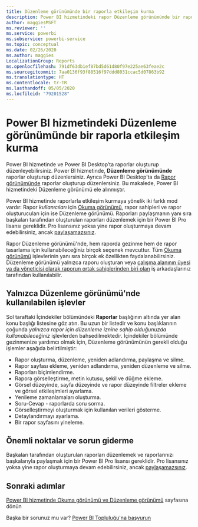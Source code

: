 ```yaml
---
title: Düzenleme görünümünde bir raporla etkileşim kurma
description: Power BI hizmetindeki rapor Düzenleme görünümünde bir raporla etkileşim kurma
author: maggiesMSFT
ms.reviewer: ''
ms.service: powerbi
ms.subservice: powerbi-service
ms.topic: conceptual
ms.date: 02/26/2020
ms.author: maggies
LocalizationGroup: Reports
ms.openlocfilehash: 791df63db1ef87bd5d61d80f97e225ae63feae2c
ms.sourcegitcommit: 7aa0136f93f88516f97ddd8031ccac5d07863b92
ms.translationtype: HT
ms.contentlocale: tr-TR
ms.lasthandoff: 05/05/2020
ms.locfileid: "79201528"
---
```

# <a name="interact-with-a-report-in-editing-view-in-the-power-bi-service"></a>Power BI hizmetindeki Düzenleme görünümünde bir raporla etkileşim kurma
Power BI hizmetinde ve Power BI Desktop’ta raporlar oluşturup düzenleyebilirsiniz. Power BI hizmetinde, **Düzenleme görünümünde** raporlar oluşturup düzenlersiniz. Ayrıca Power BI Desktop’ta da [Rapor görünümünde](desktop-report-view.md) raporlar oluşturup düzenlersiniz. Bu makalede, Power BI hizmetindeki Düzenleme görünümü ele alınmıştır. 

Power BI hizmetinde raporlarla etkileşim kurmaya yönelik iki farklı mod vardır: Rapor *kullanıcıları* için [Okuma görünümü](consumer/end-user-reading-view.md), rapor sahipleri ve rapor oluşturucuları için ise Düzenleme görünümü.  Raporları paylaşmanın yanı sıra başkaları tarafından oluşturulan raporları düzenlemek için bir Power BI Pro lisansı gereklidir. Pro lisansınız yoksa yine rapor oluşturmaya devam edebilirsiniz, ancak [paylaşamazsınız](service-share-reports.md).    

Rapor Düzenleme görünümü'nde, hem raporda gezinme hem de rapor tasarlama için kullanabileceğiniz birçok seçenek mevcuttur. Tüm [Okuma görünümü](consumer/end-user-reading-view.md) işlevlerinin yanı sıra birçok ek özellikten faydalanabilirsiniz. Düzenleme görünümü yalnızca raporu oluşturan veya [çalışma alanının üyesi ya da yöneticisi olarak raporun ortak sahiplerinden biri olan](service-create-distribute-apps.md) iş arkadaşlarınız tarafından kullanılabilir.

## <a name="functionality-only-available-in-editing-view"></a>Yalnızca Düzenleme görünümü'nde kullanılabilen işlevler
Sol taraftaki İçindekiler bölümündeki **Raporlar** başlığının altında yer alan konu başlığı listesine göz atın. Bu uzun bir listedir ve konu başlıklarının çoğunda *yalnızca rapor için düzenleme iznine sahip olduğunuzda kullanabileceğiniz* işlevlerden bahsedilmektedir.  İçindekiler bölümünde gezinmenize yardımcı olmak için, Düzenleme görünümünün gerekli olduğu işlemler aşağıda belirtilmiştir:

* Rapor oluşturma, düzenleme, yeniden adlandırma, paylaşma ve silme.
* Rapor sayfası ekleme, yeniden adlandırma, yeniden düzenleme ve silme.
* Raporları biçimlendirme.
* Rapora görselleştirme, metin kutusu, şekil ve düğme ekleme.
* Görsel düzeyinde, sayfa düzeyinde ve rapor düzeyinde filtreler ekleme ve görsel etkileşimleri ayarlama.
* Yenileme zamanlamaları oluşturma.
* Soru-Cevap - raporlarda soru sorma.
* Görselleştirmeyi oluşturmak için kullanılan verileri gösterme. 
* Detaylandırmayı ayarlama.
* Bir rapor sayfasını yineleme.

## <a name="considerations-and-troubleshooting"></a>Önemli noktalar ve sorun giderme
Başkaları tarafından oluşturulan raporları düzenlemek ve raporlarınızı başkalarıyla paylaşmak için bir Power BI Pro lisansı gereklidir.  Pro lisansınız yoksa yine rapor oluşturmaya devam edebilirsiniz, ancak [paylaşamazsınız](service-share-reports.md).


## <a name="next-steps"></a>Sonraki adımlar
[Power BI hizmetinde Okuma görünümü ve Düzenleme görünümü](consumer/end-user-reading-view.md) sayfasına dönün

Başka bir sorunuz mu var? [Power BI Topluluğu'na başvurun](https://community.powerbi.com/)

